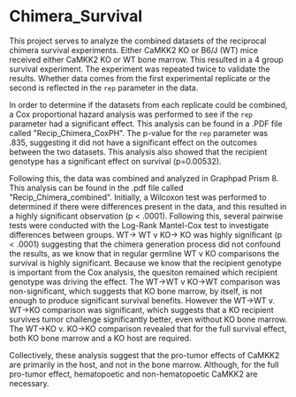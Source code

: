 # Chimera_Survival

This project serves to analyze the combined datasets of the reciprocal chimera survival experiments. Either CaMKK2 KO or B6/J (WT) mice received either CaMKK2 KO or WT bone marrow. This resulted in a 4 group survival experiment. The experiment was repeated twice to validate the results. Whether data comes from the first experimental replicate or the second is reflected in the `rep` parameter in the data. 

In order to determine if the datasets from each replicate could be combined, a Cox proportional hazard analysis was performed to see if the `rep` parameter had a significant effect. This analysis can be found in a .PDF file called "Recip_Chimera_CoxPH". The p-value for the `rep` parameter was .835, suggesting it did not have a significant effect on the outcomes between the two datasets. This analysis also showed that the recipient genotype has a significant effect on survival (p=0.00532).

Following this, the data was combined and analyzed in Graphpad Prism 8. This analysis can be found in the .pdf file called "Recip_Chimera_combined". Initially, a Wilcoxon test was performed to determined if there were differences present in the data, and this resulted in a highly significant observation (p < .0001). Following this, several pairwise tests were conducted with the Log-Rank Mantel-Cox test to investigate differences between groups. WT-> WT v KO-> KO was highly significant (p < .0001) suggesting that the chimera generation process did not confound the results, as we know that in regular germline WT v KO comparisons the survival is highly significant. Because we know that the recipient genotype is important from the Cox analysis, the quesiton remained which recipient genotype was driving the effect. The WT->WT v KO->WT comparison was non-significant, which suggests that KO bone marrow, by itself, is not enough to produce significant survival benefits. However the WT->WT v. WT->KO comparison was significant, which suggests that a KO recipient survives tumor challenge significantly better, even without KO bone marrow. The WT->KO v. KO->KO comparison revealed that for the full survival effect, both KO bone marrow and a KO host are required. 

Collectively, these analysis suggest that the pro-tumor effects of CaMKK2 are primarily in the host, and not in the bone marrow. Although, for the full pro-tumor effect, hematopoetic and non-hematopoetic CaMKK2 are necessary. 
